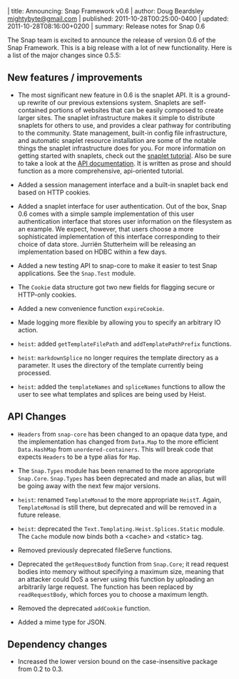 | title: Announcing: Snap Framework v0.6
| author: Doug Beardsley <mightybyte@gmail.com>
| published: 2011-10-28T00:25:00-0400
| updated: 2011-10-28T08:16:00+0200
| summary: Release notes for Snap 0.6

The Snap team is excited to announce the release of version 0.6 of the Snap
Framework.  This is a big release with a lot of new functionality.  Here is a
list of the major changes since 0.5.5:

## New features / improvements

  - The most significant new feature in 0.6 is the snaplet API.  It is a
    ground-up rewrite of our previous extensions system.  Snaplets are
    self-contained portions of websites that can be easily composed to create
    larger sites.  The snaplet infrastructure makes it simple to distribute
    snaplets for others to use, and provides a clear pathway for contributing
    to the community.  State management, built-in config file infrastructure,
    and automatic snaplet resource installation are some of the notable things
    the snaplet infrastructure does for you. For more information on getting
    started with snaplets, check out the [snaplet
    tutorial](/docs/tutorials/snaplets-tutorial).  Also be sure to take a look
    at the [API documentation](http://hackage.haskell.org/package/snap-0.6.0).
    It is written as prose and should function as a more comprehensive,
    api-oriented tutorial.

  - Added a session management interface and a built-in snaplet back end based
    on HTTP cookies.

  - Added a snaplet interface for user authentication. Out of the box, Snap 0.6
    comes with a simple sample implementation of this user authentication
    interface that stores user information on the filesystem as an example. We
    expect, however, that users choose a more sophisticated implementation of
    this interface corresponding to their choice of data store. Jurriën
    Stutterheim will be releasing an implementation based on HDBC within a few
    days.

  - Added a new testing API to snap-core to make it easier to test Snap
    applications. See the `Snap.Test` module.

  - The `Cookie` data structure got two new fields for flagging secure or
    HTTP-only cookies.

  - Added a new convenience function `expireCookie`.

  - Made logging more flexible by allowing you to specify an arbitrary IO
    action.

  - `heist`: added `getTemplateFilePath` and `addTemplatePathPrefix` functions.

  - `heist`: `markdownSplice` no longer requires the template directory as a parameter.
    It uses the directory of the template currently being processed.

  - `heist`: added the `templateNames` and `spliceNames` functions to allow the user to
    see what templates and splices are being used by Heist.


## API Changes

  - `Headers` from `snap-core` has been changed to an opaque data type, and the
    implementation has changed from `Data.Map` to the more efficient
    `Data.HashMap` from `unordered-containers`. This will break code that
    expects `Headers` to be a type alias for `Map`.

  - The `Snap.Types` module has been renamed to the more appropriate
    `Snap.Core`. `Snap.Types` has been deprecated and made an alias, but will
    be going away with the next few major versions.

  - `heist`: renamed `TemplateMonad` to the more appropriate `HeistT`. Again,
    `TemplateMonad` is still there, but deprecated and will be removed in a
    future release.

  - `heist`: deprecated the `Text.Templating.Heist.Splices.Static` module. The
    `Cache` module now binds both a &lt;cache&gt; and &lt;static&gt; tag.

  - Removed previously deprecated fileServe functions.

  - Deprecated the `getRequestBody` function from `Snap.Core`; it read request
    bodies into memory without specifying a maximum size, meaning that an
    attacker could DoS a server using this function by uploading an arbitrarily
    large request. The function has been replaced by `readRequestBody`, which
    forces you to choose a maximum length.

  - Removed the deprecated `addCookie` function.

  - Added a mime type for JSON.


## Dependency changes

  - Increased the lower version bound on the case-insensitive package from 0.2
    to 0.3.


